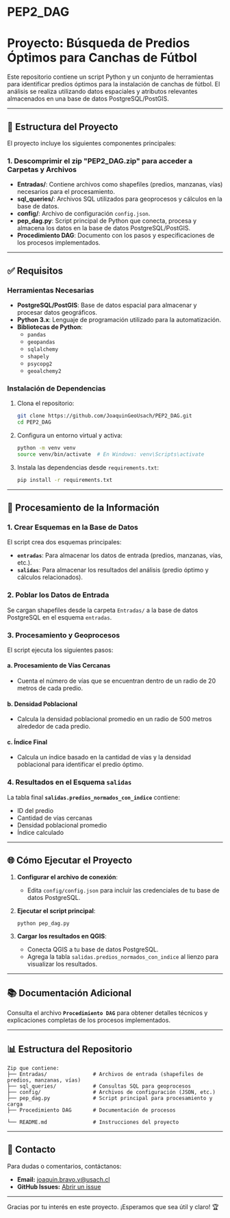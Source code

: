 # PEP2_DAG
# Proyecto: Búsqueda de Predios Óptimos para Canchas de Fútbol

Este repositorio contiene un script Python y un conjunto de herramientas para identificar predios óptimos para la instalación de canchas de fútbol. El análisis se realiza utilizando datos espaciales y atributos relevantes almacenados en una base de datos PostgreSQL/PostGIS.

---

## 🔧 **Estructura del Proyecto**

El proyecto incluye los siguientes componentes principales:

### 1. Descomprimir el zip "PEP2_DAG.zip" para acceder a **Carpetas y Archivos**
- **Entradas/**: Contiene archivos como shapefiles (predios, manzanas, vías) necesarios para el procesamiento.
- **sql_queries/**: Archivos SQL utilizados para geoprocesos y cálculos en la base de datos.
- **config/**: Archivo de configuración `config.json`.
- **pep_dag.py**: Script principal de Python que conecta, procesa y almacena los datos en la base de datos PostgreSQL/PostGIS.
- **Procedimiento DAG**: Documento con los pasos y especificaciones de los procesos implementados.

---

## ✅ **Requisitos**

### **Herramientas Necesarias**
- **PostgreSQL/PostGIS**: Base de datos espacial para almacenar y procesar datos geográficos.
- **Python 3.x**: Lenguaje de programación utilizado para la automatización.
- **Bibliotecas de Python**:
  - `pandas`
  - `geopandas`
  - `sqlalchemy`
  - `shapely`
  - `psycopg2`
  - `geoalchemy2`

### **Instalación de Dependencias**

1. Clona el repositorio:
   ```bash
   git clone https://github.com/JoaquinGeoUsach/PEP2_DAG.git
   cd PEP2_DAG
   ```

2. Configura un entorno virtual y activa:
   ```bash
   python -m venv venv
   source venv/bin/activate  # En Windows: venv\Scripts\activate
   ```

3. Instala las dependencias desde `requirements.txt`:
   ```bash
   pip install -r requirements.txt
   ```

---

## 🔄 **Procesamiento de la Información**

### **1. Crear Esquemas en la Base de Datos**
El script crea dos esquemas principales:
- **`entradas`**: Para almacenar los datos de entrada (predios, manzanas, vías, etc.).
- **`salidas`**: Para almacenar los resultados del análisis (predio óptimo y cálculos relacionados).

### **2. Poblar los Datos de Entrada**
Se cargan shapefiles desde la carpeta `Entradas/` a la base de datos PostgreSQL en el esquema `entradas`.

### **3. Procesamiento y Geoprocesos**
El script ejecuta los siguientes pasos:

#### **a. Procesamiento de Vías Cercanas**
- Cuenta el número de vías que se encuentran dentro de un radio de 20 metros de cada predio.

#### **b. Densidad Poblacional**
- Calcula la densidad poblacional promedio en un radio de 500 metros alrededor de cada predio.

#### **c. Índice Final**
- Calcula un índice basado en la cantidad de vías y la densidad poblacional para identificar el predio óptimo.

### **4. Resultados en el Esquema `salidas`**
La tabla final **`salidas.predios_normados_con_indice`** contiene:
- ID del predio
- Cantidad de vías cercanas
- Densidad poblacional promedio
- Índice calculado

---

## 🌐 **Cómo Ejecutar el Proyecto**

1. **Configurar el archivo de conexión**:
   - Edita `config/config.json` para incluir las credenciales de tu base de datos PostgreSQL.

2. **Ejecutar el script principal**:
   ```bash
   python pep_dag.py
   ```

3. **Cargar los resultados en QGIS**:
   - Conecta QGIS a tu base de datos PostgreSQL.
   - Agrega la tabla `salidas.predios_normados_con_indice` al lienzo para visualizar los resultados.

---

## 📚 **Documentación Adicional**

Consulta el archivo **`Procedimiento DAG`** para obtener detalles técnicos y explicaciones completas de los procesos implementados.

---

## 📊 **Estructura del Repositorio**

```
Zip que contiene: 
├── Entradas/               # Archivos de entrada (shapefiles de predios, manzanas, vías)
├── sql_queries/            # Consultas SQL para geoprocesos
├── config/                 # Archivos de configuración (JSON, etc.)
├── pep_dag.py              # Script principal para procesamiento y carga
├── Procedimiento DAG       # Documentación de procesos

└── README.md               # Instrucciones del proyecto
```

---


## 📢 **Contacto**

Para dudas o comentarios, contáctanos:
- **Email:** joaquin.bravo.v@usach.cl
- **GitHub Issues:** [Abrir un issue](https://github.com/JoaquinGeoUsach/PEP2_DAG/issues)

---

Gracias por tu interés en este proyecto. ¡Esperamos que sea útil y claro! 🏆

